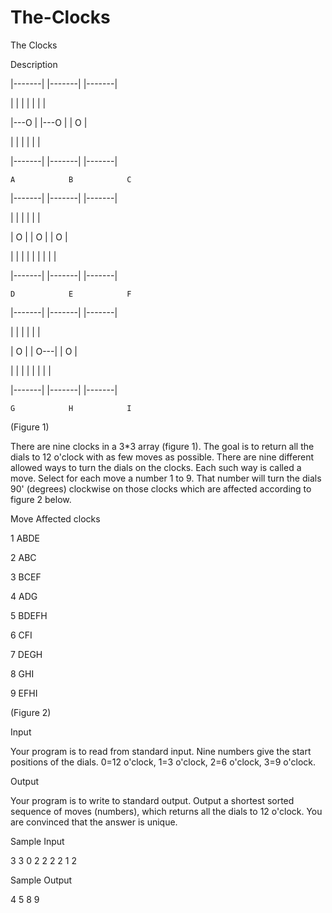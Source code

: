 # The-Clocks

The Clocks

Description

|-------|    |-------|    |-------|

|       |    |       |    |   |   |

|---O   |    |---O   |    |   O   |

|       |    |       |    |       |

|-------|    |-------|    |-------|

    A            B            C    



|-------|    |-------|    |-------|

|       |    |       |    |       |

|   O   |    |   O   |    |   O   |

|   |   |    |   |   |    |   |   |

|-------|    |-------|    |-------|

    D            E            F    



|-------|    |-------|    |-------|

|       |    |       |    |       |

|   O   |    |   O---|    |   O   |

|   |   |    |       |    |   |   |

|-------|    |-------|    |-------|

    G            H            I    

(Figure 1)


There are nine clocks in a 3*3 array (figure 1). The goal is to return all the dials to 12 o'clock with as few moves as possible. There are nine different allowed ways to turn the dials on the clocks. Each such way is called a move. Select for each move a number 1 to 9. That number will turn the dials 90' (degrees) clockwise on those clocks which are affected according to figure 2 below.

Move   Affected clocks

 

 1         ABDE

 2         ABC

 3         BCEF

 4         ADG

 5         BDEFH

 6         CFI

 7         DEGH

 8         GHI

 9         EFHI    

   (Figure 2)

Input

Your program is to read from standard input. Nine numbers give the start positions of the dials. 0=12 o'clock, 1=3 o'clock, 2=6 o'clock, 3=9 o'clock.

Output

Your program is to write to standard output. Output a shortest sorted sequence of moves (numbers), which returns all the dials to 12 o'clock. You are convinced that the answer is unique.

Sample Input

3 3 0
2 2 2
2 1 2

Sample Output

4 5 8 9
